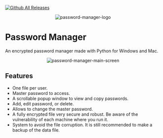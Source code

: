 [![Github All Releases](https://img.shields.io/github/downloads/sfaith3/PasswordManager/total.svg)](https://github.com/sFaith3/PasswordManager/releases)

<p align="center">
  <img alt="password-manager-logo" src="https://github.com/user-attachments/assets/5d598f61-462a-4abd-8a33-ffe6a25ae928">
</p>

# Password Manager
An encrypted password manager made with Python for Windows and Mac.

<p align="center">
  <img alt="password-manager-main-screen" src="https://github.com/user-attachments/assets/005ef599-c012-4574-b3e6-7548c2dffbbf">
</p>

## Features
- One file per user.
- Master password to access.
- A scrollable popup window to view and copy passwords.
- Add, edit password, or delete.
- Allows to change the master password.
- A fully encrypted file very secure and robust. Be aware of the vulnerability of each machine where you run it.
- System to avoid the file corruption. It is still recommended to make a backup of the data file.
